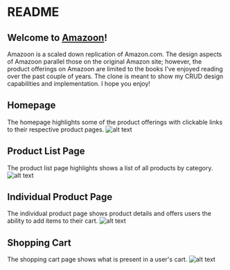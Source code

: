 # README

## Welcome to [Amazoon](https://dashboard.heroku.com/apps/amazoonmia)!
Amazoon is a scaled down replication of Amazon.com. The design aspects of Amazoon parallel those on the original Amazon site; however, the product offerings on Amazoon are limited to the books I've enjoyed reading over the past couple of years. The clone is meant to show my CRUD design capabilities and implementation. I hope you enjoy!

## Homepage
The homepage highlights some of the product offerings with clickable links to their respective product pages.
![alt text](https://amazoon-seeds.s3.amazonaws.com/Screen+Shot+2021-09-17+at+10.35.18+AM.png)

## Product List Page
The product list page highlights shows a list of all products by category.
![alt text](https://amazoon-seeds.s3.amazonaws.com/Screen+Shot+2021-09-17+at+10.35.51+AM.png)

## Individual Product Page
The individual product page shows product details and offers users the ability to add items to their cart.
![alt text](https://amazoon-seeds.s3.amazonaws.com/Screen+Shot+2021-09-17+at+10.41.29+AM.png)

## Shopping Cart
The shopping cart page shows what is present in a user's cart.
![alt text](https://amazoon-seeds.s3.amazonaws.com/Screen+Shot+2021-09-17+at+10.42.03+AM.png)


